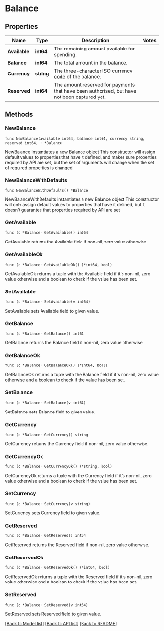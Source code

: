 # Balance

## Properties

Name | Type | Description | Notes
------------ | ------------- | ------------- | -------------
**Available** | **int64** | The remaining amount available for spending. | 
**Balance** | **int64** | The total amount in the balance. | 
**Currency** | **string** | The three-character [ISO currency code](https://docs.adyen.com/development-resources/currency-codes) of the balance. | 
**Reserved** | **int64** | The amount reserved for payments that have been authorised, but have not been captured yet. | 

## Methods

### NewBalance

`func NewBalance(available int64, balance int64, currency string, reserved int64, ) *Balance`

NewBalance instantiates a new Balance object
This constructor will assign default values to properties that have it defined,
and makes sure properties required by API are set, but the set of arguments
will change when the set of required properties is changed

### NewBalanceWithDefaults

`func NewBalanceWithDefaults() *Balance`

NewBalanceWithDefaults instantiates a new Balance object
This constructor will only assign default values to properties that have it defined,
but it doesn't guarantee that properties required by API are set

### GetAvailable

`func (o *Balance) GetAvailable() int64`

GetAvailable returns the Available field if non-nil, zero value otherwise.

### GetAvailableOk

`func (o *Balance) GetAvailableOk() (*int64, bool)`

GetAvailableOk returns a tuple with the Available field if it's non-nil, zero value otherwise
and a boolean to check if the value has been set.

### SetAvailable

`func (o *Balance) SetAvailable(v int64)`

SetAvailable sets Available field to given value.


### GetBalance

`func (o *Balance) GetBalance() int64`

GetBalance returns the Balance field if non-nil, zero value otherwise.

### GetBalanceOk

`func (o *Balance) GetBalanceOk() (*int64, bool)`

GetBalanceOk returns a tuple with the Balance field if it's non-nil, zero value otherwise
and a boolean to check if the value has been set.

### SetBalance

`func (o *Balance) SetBalance(v int64)`

SetBalance sets Balance field to given value.


### GetCurrency

`func (o *Balance) GetCurrency() string`

GetCurrency returns the Currency field if non-nil, zero value otherwise.

### GetCurrencyOk

`func (o *Balance) GetCurrencyOk() (*string, bool)`

GetCurrencyOk returns a tuple with the Currency field if it's non-nil, zero value otherwise
and a boolean to check if the value has been set.

### SetCurrency

`func (o *Balance) SetCurrency(v string)`

SetCurrency sets Currency field to given value.


### GetReserved

`func (o *Balance) GetReserved() int64`

GetReserved returns the Reserved field if non-nil, zero value otherwise.

### GetReservedOk

`func (o *Balance) GetReservedOk() (*int64, bool)`

GetReservedOk returns a tuple with the Reserved field if it's non-nil, zero value otherwise
and a boolean to check if the value has been set.

### SetReserved

`func (o *Balance) SetReserved(v int64)`

SetReserved sets Reserved field to given value.



[[Back to Model list]](../README.md#documentation-for-models) [[Back to API list]](../README.md#documentation-for-api-endpoints) [[Back to README]](../README.md)


